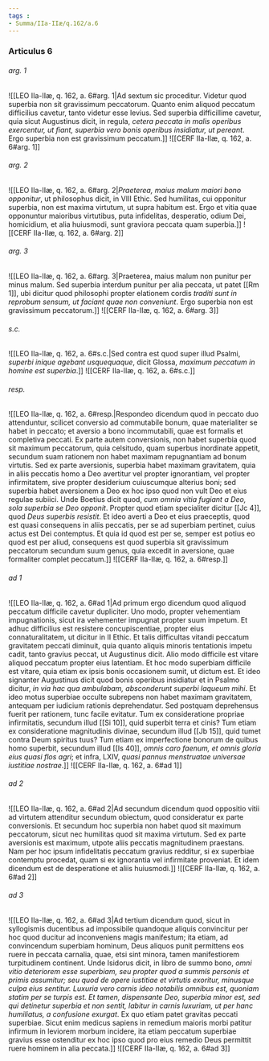```yaml
---
tags : 
- Summa/IIa-IIæ/q.162/a.6
---
```


### Articulus 6

###### arg. 1
![[LEO IIa-IIæ, q. 162, a. 6#arg. 1|Ad sextum sic proceditur. Videtur quod superbia non sit gravissimum peccatorum. Quanto enim aliquod peccatum difficilius cavetur, tanto videtur esse levius. Sed superbia difficillime cavetur, quia sicut Augustinus dicit, in regula, *cetera peccata in malis operibus exercentur, ut fiant, superbia vero bonis operibus insidiatur, ut pereant*. Ergo superbia non est gravissimum peccatum.]]
![[CERF IIa-IIæ, q. 162, a. 6#arg. 1]]

###### arg. 2
![[LEO IIa-IIæ, q. 162, a. 6#arg. 2|*Praeterea, maius malum maiori bono opponitur*, ut philosophus dicit, in VIII Ethic. Sed humilitas, cui opponitur superbia, non est maxima virtutum, ut supra habitum est. Ergo et vitia quae opponuntur maioribus virtutibus, puta infidelitas, desperatio, odium Dei, homicidium, et alia huiusmodi, sunt graviora peccata quam superbia.]]
![[CERF IIa-IIæ, q. 162, a. 6#arg. 2]]

###### arg. 3
![[LEO IIa-IIæ, q. 162, a. 6#arg. 3|Praeterea, maius malum non punitur per minus malum. Sed superbia interdum punitur per alia peccata, ut patet [[Rm 1]], ubi dicitur quod philosophi propter elationem cordis *traditi sunt in reprobum sensum, ut faciant quae non conveniunt*. Ergo superbia non est gravissimum peccatorum.]]
![[CERF IIa-IIæ, q. 162, a. 6#arg. 3]]

###### s.c.
![[LEO IIa-IIæ, q. 162, a. 6#s.c.|Sed contra est quod super illud Psalmi, *superbi inique agebant usquequaque*, dicit Glossa, *maximum peccatum in homine est superbia*.]]
![[CERF IIa-IIæ, q. 162, a. 6#s.c.]]

###### resp.
![[LEO IIa-IIæ, q. 162, a. 6#resp.|Respondeo dicendum quod in peccato duo attenduntur, scilicet conversio ad commutabile bonum, quae materialiter se habet in peccato; et aversio a bono incommutabili, quae est formalis et completiva peccati. Ex parte autem conversionis, non habet superbia quod sit maximum peccatorum, quia celsitudo, quam superbus inordinate appetit, secundum suam rationem non habet maximam repugnantiam ad bonum virtutis. Sed ex parte aversionis, superbia habet maximam gravitatem, quia in aliis peccatis homo a Deo avertitur vel propter ignorantiam, vel propter infirmitatem, sive propter desiderium cuiuscumque alterius boni; sed superbia habet aversionem a Deo ex hoc ipso quod non vult Deo et eius regulae subiici. Unde Boetius dicit quod, *cum omnia vitia fugiant a Deo, sola superbia se Deo opponit*. Propter quod etiam specialiter dicitur [[Jc 4]], quod *Deus superbis resistit*. Et ideo averti a Deo et eius praeceptis, quod est quasi consequens in aliis peccatis, per se ad superbiam pertinet, cuius actus est Dei contemptus. Et quia id quod est per se, semper est potius eo quod est per aliud, consequens est quod superbia sit gravissimum peccatorum secundum suum genus, quia excedit in aversione, quae formaliter complet peccatum.]]
![[CERF IIa-IIæ, q. 162, a. 6#resp.]]

###### ad 1
![[LEO IIa-IIæ, q. 162, a. 6#ad 1|Ad primum ergo dicendum quod aliquod peccatum difficile cavetur dupliciter. Uno modo, propter vehementiam impugnationis, sicut ira vehementer impugnat propter suum impetum. Et adhuc difficilius est resistere concupiscentiae, propter eius connaturalitatem, ut dicitur in II Ethic. Et talis difficultas vitandi peccatum gravitatem peccati diminuit, quia quanto aliquis minoris tentationis impetu cadit, tanto gravius peccat, ut Augustinus dicit. Alio modo difficile est vitare aliquod peccatum propter eius latentiam. Et hoc modo superbiam difficile est vitare, quia etiam ex ipsis bonis occasionem sumit, ut dictum est. Et ideo signanter Augustinus dicit quod bonis operibus insidiatur et in Psalmo dicitur, *in via hac qua ambulabam, absconderunt superbi laqueum mihi*. Et ideo motus superbiae occulte subrepens non habet maximam gravitatem, antequam per iudicium rationis deprehendatur. Sed postquam deprehensus fuerit per rationem, tunc facile evitatur. Tum ex consideratione propriae infirmitatis, secundum illud [[Si 10]], quid superbit terra et cinis? Tum etiam ex consideratione magnitudinis divinae, secundum illud [[Jb 15]], quid tumet contra Deum spiritus tuus? Tum etiam ex imperfectione bonorum de quibus homo superbit, secundum illud [[Is 40]], *omnis caro faenum, et omnis gloria eius quasi flos agri*; et infra, LXIV, *quasi pannus menstruatae universae iustitiae nostrae*.]]
![[CERF IIa-IIæ, q. 162, a. 6#ad 1]]

###### ad 2
![[LEO IIa-IIæ, q. 162, a. 6#ad 2|Ad secundum dicendum quod oppositio vitii ad virtutem attenditur secundum obiectum, quod consideratur ex parte conversionis. Et secundum hoc superbia non habet quod sit maximum peccatorum, sicut nec humilitas quod sit maxima virtutum. Sed ex parte aversionis est maximum, utpote aliis peccatis magnitudinem praestans. Nam per hoc ipsum infidelitatis peccatum gravius redditur, si ex superbiae contemptu procedat, quam si ex ignorantia vel infirmitate proveniat. Et idem dicendum est de desperatione et aliis huiusmodi.]]
![[CERF IIa-IIæ, q. 162, a. 6#ad 2]]

###### ad 3
![[LEO IIa-IIæ, q. 162, a. 6#ad 3|Ad tertium dicendum quod, sicut in syllogismis ducentibus ad impossibile quandoque aliquis convincitur per hoc quod ducitur ad inconveniens magis manifestum; ita etiam, ad convincendum superbiam hominum, Deus aliquos punit permittens eos ruere in peccata carnalia, quae, etsi sint minora, tamen manifestiorem turpitudinem continent. Unde Isidorus dicit, in libro de summo bono, *omni vitio deteriorem esse superbiam, seu propter quod a summis personis et primis assumitur; seu quod de opere iustitiae et virtutis exoritur, minusque culpa eius sentitur. Luxuria vero carnis ideo notabilis omnibus est, quoniam statim per se turpis est. Et tamen, dispensante Deo, superbia minor est, sed qui detinetur superbia et non sentit, labitur in carnis luxuriam, ut per hanc humiliatus, a confusione exurgat*. Ex quo etiam patet gravitas peccati superbiae. Sicut enim medicus sapiens in remedium maioris morbi patitur infirmum in leviorem morbum incidere, ita etiam peccatum superbiae gravius esse ostenditur ex hoc ipso quod pro eius remedio Deus permittit ruere hominem in alia peccata.]]
![[CERF IIa-IIæ, q. 162, a. 6#ad 3]]

